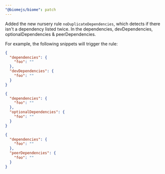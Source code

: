 ```yaml
---
"@biomejs/biome": patch
---
```


Added the new nursery rule `noDuplicateDependencies`, which detects if there isn't a dependency listed twice.
In the dependencies, devDependencies, optionalDependencies & peerDependencies.

For example, the following snippets will trigger the rule:

```json
{
  "dependencies": {
    "foo": ""
  },
  "devDependencies": {
    "foo": ""
  }
}
```

```json
{
  "dependencies": {
    "foo": ""
  },
  "optionalDependencies": {
    "foo": ""
  }
}
```

```json
{
  "dependencies": {
    "foo": ""
  },
  "peerDependencies": {
    "foo": ""
  }
}
```
